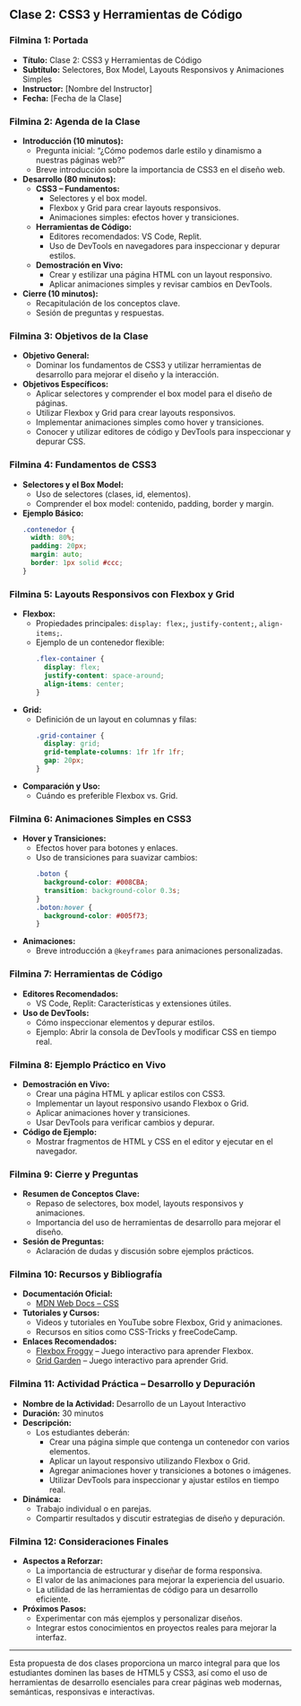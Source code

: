 
## **Clase 2: CSS3 y Herramientas de Código**

### Filmina 1: Portada
- **Título:** Clase 2: CSS3 y Herramientas de Código
- **Subtítulo:** Selectores, Box Model, Layouts Responsivos y Animaciones Simples
- **Instructor:** [Nombre del Instructor]
- **Fecha:** [Fecha de la Clase]

### Filmina 2: Agenda de la Clase
- **Introducción (10 minutos):**
  - Pregunta inicial: “¿Cómo podemos darle estilo y dinamismo a nuestras páginas web?”
  - Breve introducción sobre la importancia de CSS3 en el diseño web.
- **Desarrollo (80 minutos):**
  - **CSS3 – Fundamentos:**
    - Selectores y el box model.
    - Flexbox y Grid para crear layouts responsivos.
    - Animaciones simples: efectos hover y transiciones.
  - **Herramientas de Código:**
    - Editores recomendados: VS Code, Replit.
    - Uso de DevTools en navegadores para inspeccionar y depurar estilos.
  - **Demostración en Vivo:**
    - Crear y estilizar una página HTML con un layout responsivo.
    - Aplicar animaciones simples y revisar cambios en DevTools.
- **Cierre (10 minutos):**
  - Recapitulación de los conceptos clave.
  - Sesión de preguntas y respuestas.

### Filmina 3: Objetivos de la Clase
- **Objetivo General:**
  - Dominar los fundamentos de CSS3 y utilizar herramientas de desarrollo para mejorar el diseño y la interacción.
- **Objetivos Específicos:**
  - Aplicar selectores y comprender el box model para el diseño de páginas.
  - Utilizar Flexbox y Grid para crear layouts responsivos.
  - Implementar animaciones simples como hover y transiciones.
  - Conocer y utilizar editores de código y DevTools para inspeccionar y depurar CSS.

### Filmina 4: Fundamentos de CSS3
- **Selectores y el Box Model:**
  - Uso de selectores (clases, id, elementos).
  - Comprender el box model: contenido, padding, border y margin.
- **Ejemplo Básico:**
  ```css
  .contenedor {
    width: 80%;
    padding: 20px;
    margin: auto;
    border: 1px solid #ccc;
  }
  ```

### Filmina 5: Layouts Responsivos con Flexbox y Grid
- **Flexbox:**
  - Propiedades principales: `display: flex;`, `justify-content;`, `align-items;`.
  - Ejemplo de un contenedor flexible:
    ```css
    .flex-container {
      display: flex;
      justify-content: space-around;
      align-items: center;
    }
    ```
- **Grid:**
  - Definición de un layout en columnas y filas:
    ```css
    .grid-container {
      display: grid;
      grid-template-columns: 1fr 1fr 1fr;
      gap: 20px;
    }
    ```
- **Comparación y Uso:**
  - Cuándo es preferible Flexbox vs. Grid.

### Filmina 6: Animaciones Simples en CSS3
- **Hover y Transiciones:**
  - Efectos hover para botones y enlaces.
  - Uso de transiciones para suavizar cambios:
    ```css
    .boton {
      background-color: #008CBA;
      transition: background-color 0.3s;
    }
    .boton:hover {
      background-color: #005f73;
    }
    ```
- **Animaciones:**
  - Breve introducción a `@keyframes` para animaciones personalizadas.

### Filmina 7: Herramientas de Código
- **Editores Recomendados:**
  - VS Code, Replit: Características y extensiones útiles.
- **Uso de DevTools:**
  - Cómo inspeccionar elementos y depurar estilos.
  - Ejemplo: Abrir la consola de DevTools y modificar CSS en tiempo real.

### Filmina 8: Ejemplo Práctico en Vivo
- **Demostración en Vivo:**
  - Crear una página HTML y aplicar estilos con CSS3.
  - Implementar un layout responsivo usando Flexbox o Grid.
  - Aplicar animaciones hover y transiciones.
  - Usar DevTools para verificar cambios y depurar.
- **Código de Ejemplo:**
  - Mostrar fragmentos de HTML y CSS en el editor y ejecutar en el navegador.

### Filmina 9: Cierre y Preguntas
- **Resumen de Conceptos Clave:**
  - Repaso de selectores, box model, layouts responsivos y animaciones.
  - Importancia del uso de herramientas de desarrollo para mejorar el diseño.
- **Sesión de Preguntas:**
  - Aclaración de dudas y discusión sobre ejemplos prácticos.

### Filmina 10: Recursos y Bibliografía
- **Documentación Oficial:**
  - [MDN Web Docs – CSS](https://developer.mozilla.org/es/docs/Web/CSS)
- **Tutoriales y Cursos:**
  - Videos y tutoriales en YouTube sobre Flexbox, Grid y animaciones.
  - Recursos en sitios como CSS-Tricks y freeCodeCamp.
- **Enlaces Recomendados:**
  - [Flexbox Froggy](https://flexboxfroggy.com/) – Juego interactivo para aprender Flexbox.
  - [Grid Garden](https://cssgridgarden.com/) – Juego interactivo para aprender Grid.

### Filmina 11: Actividad Práctica – Desarrollo y Depuración
- **Nombre de la Actividad:** Desarrollo de un Layout Interactivo
- **Duración:** 30 minutos
- **Descripción:**
  - Los estudiantes deberán:
    - Crear una página simple que contenga un contenedor con varios elementos.
    - Aplicar un layout responsivo utilizando Flexbox o Grid.
    - Agregar animaciones hover y transiciones a botones o imágenes.
    - Utilizar DevTools para inspeccionar y ajustar estilos en tiempo real.
- **Dinámica:**
  - Trabajo individual o en parejas.
  - Compartir resultados y discutir estrategias de diseño y depuración.

### Filmina 12: Consideraciones Finales
- **Aspectos a Reforzar:**
  - La importancia de estructurar y diseñar de forma responsiva.
  - El valor de las animaciones para mejorar la experiencia del usuario.
  - La utilidad de las herramientas de código para un desarrollo eficiente.
- **Próximos Pasos:**
  - Experimentar con más ejemplos y personalizar diseños.
  - Integrar estos conocimientos en proyectos reales para mejorar la interfaz.

---

Esta propuesta de dos clases proporciona un marco integral para que los estudiantes dominen las bases de HTML5 y CSS3, así como el uso de herramientas de desarrollo esenciales para crear páginas web modernas, semánticas, responsivas e interactivas.